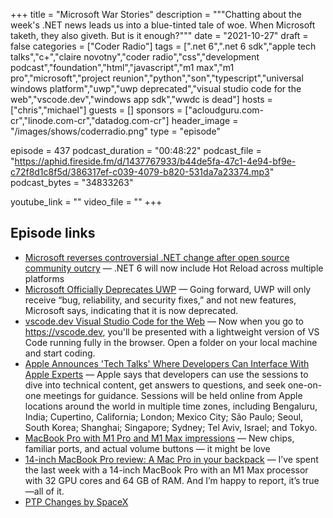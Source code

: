 +++
title = "Microsoft War Stories"
description = """Chatting about the week's .NET news leads us into a blue-tinted tale of woe. When Microsoft taketh, they also giveth. But is it enough?"""
date = "2021-10-27"
draft = false
categories = ["Coder Radio"]
tags = [".net 6",".net 6 sdk","apple tech talks","c+","claire novotny","coder radio","css","development podcast","foundation","html","javascript","m1 max","m1 pro","microsoft","project reunion","python","son","typescript","universal windows platform","uwp","uwp deprecated","visual studio code for the web","vscode.dev","windows app sdk","wwdc is dead"]
hosts = ["chris","michael"]
guests = []
sponsors = ["acloudguru.com-cr","linode.com-cr","datadog.com-cr"]
header_image = "/images/shows/coderradio.png"
type = "episode"

episode = 437
podcast_duration = "00:48:22"
podcast_file = "https://aphid.fireside.fm/d/1437767933/b44de5fa-47c1-4e94-bf9e-c72f8d1c8f5d/386317ef-c039-4079-b820-531da7a23374.mp3"
podcast_bytes = "34833263"

youtube_link = ""
video_file = ""
+++

## Episode links

  * [Microsoft reverses controversial .NET change after open source community outcry](https://www.theverge.com/2021/10/23/22742282/microsoft-dotnet-hot-reload-u-turn-response "Microsoft reverses controversial .NET change after open source community outcry") — .NET 6 will now include Hot Reload across multiple platforms
  * [Microsoft Officially Deprecates UWP](https://www.thurrott.com/dev/258377/microsoft-officially-deprecates-uwp "Microsoft Officially Deprecates UWP") — Going forward, UWP will only receive “bug, reliability, and security fixes,” and not new features, Microsoft says, indicating that it is now deprecated.
  * [vscode.dev Visual Studio Code for the Web](https://code.visualstudio.com/blogs/2021/10/20/vscode-dev "vscode.dev Visual Studio Code for the Web") — Now when you go to https://vscode.dev, you'll be presented with a lightweight version of VS Code running fully in the browser. Open a folder on your local machine and start coding. 
  * [Apple Announces 'Tech Talks' Where Developers Can Interface With Apple Experts](https://www.macrumors.com/2021/10/20/apple-tech-talks-2021/ "Apple Announces 'Tech Talks' Where Developers Can Interface With Apple Experts") — Apple says that developers can use the sessions to dive into technical content, get answers to questions, and seek one-on-one meetings for guidance. Sessions will be held online from Apple locations around the world in multiple time zones, including Bengaluru, India; Cupertino, California; London; Mexico City; São Paulo; Seoul, South Korea; Shanghai; Singapore; Sydney; Tel Aviv, Israel; and Tokyo.
  * [MacBook Pro with M1 Pro and M1 Max impressions](https://www.theverge.com/22744023/macbook-pro-2021-m1-pro-m1-max-impressions "MacBook Pro with M1 Pro and M1 Max impressions") — New chips, familiar ports, and actual volume buttons — it might be love
  * [14-inch MacBook Pro review: A Mac Pro in your backpack](https://sixcolors.com/post/2021/10/review-14-inch-macbook-pro-2021/ "14-inch MacBook Pro review: A Mac Pro in your backpack") — I’ve spent the last week with a 14-inch MacBook Pro with an M1 Max processor with 32 GPU cores and 64 GB of RAM. And I’m happy to report, it’s true—all of it.
  * [PTP Changes by SpaceX](https://github.com/SpaceExplorationTechnologies/linuxptp/commit/8d4768a7467e5a46dc80373cde6358a034ed9ca7 "PTP Changes by SpaceX")


